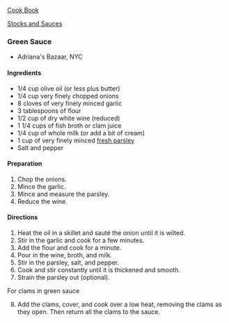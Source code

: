 [Cook Book](https://github.com/vmsmith/CookBook/blob/master/README.md)

[Stocks and Sauces](https://github.com/vmsmith/CookBook/blob/master/sauces.md)

### Green Sauce  
* Adriana's Bazaar, NYC

#### Ingredients

* 1/4 cup olive oil (or less plus butter)  
* 1/4 cup very finely chopped onions  
* 8 cloves of very finely minced garlic  
* 3 tablespoons of flour  
* 1/2 cup of dry white wine (reduced)  
* 1 1/4 cups of fish broth or clam juice  
* 1/4 cup of whole milk (or add a bit of cream)  
* 1 cup of very finely minced [fresh parsley](https://github.com/vmsmith/CookBook/blob/master/herbs_fresh_parsley.md)    
* Salt and pepper  

#### Preparation

1. Chop the onions.
2. Mince the garlic.
3. Mince and measure the parsley.
4. Reduce the wine.

#### Directions

1. Heat the oil in a skillet and sauté the onion until it is wilted.
2. Stir in the garlic and cook for a few minutes.
3. Add the flour and cook for a minute.
4. Pour in the wine, broth, and milk.
5. Stir in the parsley, salt, and pepper.
6. Cook and stir constantly until it is thickened and smooth.
7. Strain the parsley out (optional).

For clams in green sauce

8. Add the clams, cover, and cook over a low heat, removing the clams as they open.  Then return all the clams to the sauce.	

